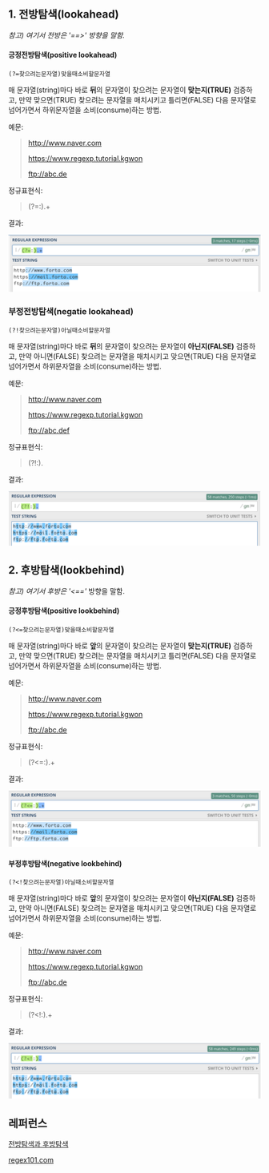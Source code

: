 ## 1. 전방탐색(lookahead)

*참고) 여기서 전방은 '==>' 방향을 말함.*



#### 긍정전방탐색(positive lookahead)

 `(?=찾으려는문자열)맞을때소비할문자열`

매 문자열(string)마다 바로 **뒤**의 문자열이 찾으려는 문자열이 **맞는지(TRUE)** 검증하고, 만약 맞으면(TRUE) 찾으려는 문자열을 매치시키고 틀리면(FALSE) 다음 문자열로 넘어가면서 하위문자열을 소비(consume)하는 방법.



예문:

> http://www.naver.com
>
> https://www.regexp.tutorial.kgwon
>
> ftp://abc.de

정규표현식:

> (?=:).+

결과:

<img src="../miscellaneous/긍정전방탐색.png">



### 부정전방탐색(negatie lookahead)

`(?!찾으려는문자열)아닐때소비할문자열`

매 문자열(string)마다 바로 **뒤**의 문자열이 찾으려는 문자열이 **아닌지(FALSE)** 검증하고, 만약 아니면(FALSE) 찾으려는 문자열을 매치시키고 맞으면(TRUE) 다음 문자열로 넘어가면서 하위문자열을 소비(consume)하는 방법.



예문:

> http://www.naver.com
>
> https://www.regexp.tutorial.kgwon
>
> ftp://abc.def



정규표현식:

> (?!:).



결과:

<img src="../miscellaneous/부정전방탐색.png">



## 2. 후방탐색(lookbehind)

*참고) 여기서 후방은 '<=='* 방향을 말함.



#### 긍정후방탐색(positive lookbehind)

`(?<=찾으려는문자열)맞을때소비할문자열`

매 문자열(string)마다 바로 **앞**의 문자열이 찾으려는 문자열이 **맞는지(TRUE)** 검증하고, 만약 맞으면(TRUE) 찾으려는 문자열을 매치시키고 틀리면(FALSE) 다음 문자열로 넘어가면서 하위문자열을 소비(consume)하는 방법.



예문:

> http://www.naver.com
>
> https://www.regexp.tutorial.kgwon
>
> ftp://abc.de

정규표현식:

> (?<=:).+

결과:

<img src="../miscellaneous/긍정후방탐색.png">



#### 부정후방탐색(negative lookbehind)

`(?<!찾으려는문자열)아닐때소비할문자열`

매 문자열(string)마다 바로 **앞**의 문자열이 찾으려는 문자열이 **아닌지(FALSE)** 검증하고, 만약 아니면(FALSE) 찾으려는 문자열을 매치시키고 맞으면(TRUE) 다음 문자열로 넘어가면서 하위문자열을 소비(consume)하는 방법.



예문:

> http://www.naver.com
>
> https://www.regexp.tutorial.kgwon
>
> ftp://abc.de

정규표현식:

> (?<!:).+

결과:

<img src="../miscellaneous/부정후방탐색.png">





## 레퍼런스

[전방탐색과 후방탐색](http://minsone.github.io/regex/regexp-lookaround)

[regex101.com](https://regex101.com/)